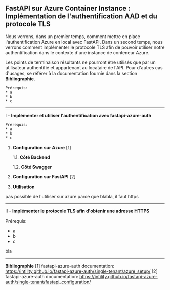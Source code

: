 **FastAPI sur Azure Container Instance : Implémentation de l'authentification AAD et du protocole TLS**
-

Nous verrons, dans un premier temps, comment mettre en place l'authentification Azure en local avec FastAPI. Dans un second temps, nous verrons comment implémenter le protocole TLS afin de pouvoir utiliser notre authentification dans le contexte d'une instance de conteneur Azure.

Les points de terminaison résultants ne pourront être utilisés que par un utilisateur authentifié et appartenant au locataire de l'API. Pour d'autres cas d'usages, se référer à la documentation fournie dans la section **Bibliographie**.

	Prérequis:
	* a
	* b
	* c
---
I - **Implémenter et utiliser l'authentification avec fastapi-azure-auth**

	Prérequis:
	* a
	* b
	* c

1.  **Configuration sur Azure** [1]

	1.1. **Côté Backend**
	
	1.2. **Côté Swagger**

2.  **Configuration sur FastAPI** [2]

3.  **Utilisation**

pas possible de l'utiliser sur azure parce que blabla, il faut https

---
II - **Implémenter le protocole TLS afin d'obtenir une adresse HTTPS**

Prérequis:
* a
* b
* c

bla

---
**Bibliographie**
[1] fastapi-azure-auth documentation: https://intility.github.io/fastapi-azure-auth/single-tenant/azure_setup/
[2] fastapi-azure-auth documentation: https://intility.github.io/fastapi-azure-auth/single-tenant/fastapi_configuration/
